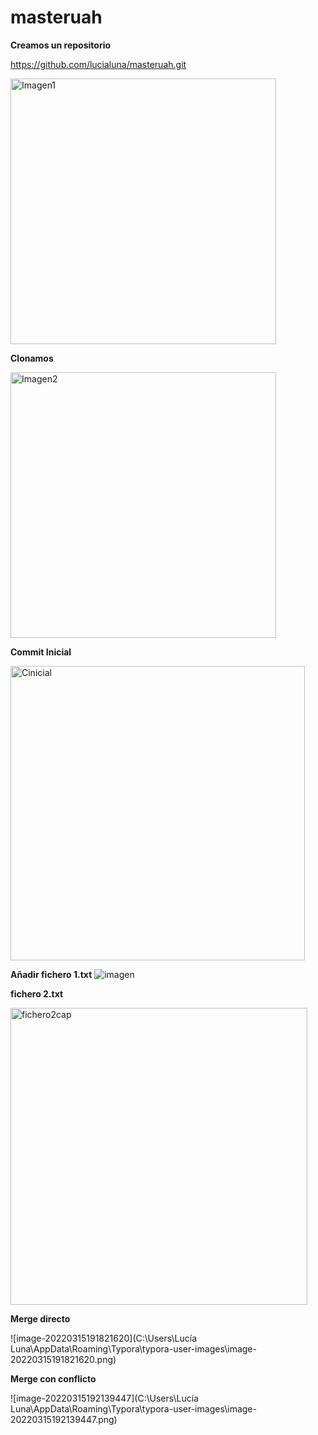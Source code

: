 # masteruah
**Creamos un repositorio**

https://github.com/lucialuna/masteruah.git

<img width="425" alt="Imagen1" src="https://user-images.githubusercontent.com/100085938/158353075-3ed077d5-1344-41d2-91a1-d272b234f92b.png">

**Clonamos**

<img width="425" alt="Imagen2" src="https://user-images.githubusercontent.com/100085938/158353379-62b1b0b6-1252-46ca-bcd7-12a982d36f39.png">


**Commit Inicial**

<img width="471" alt="Cinicial" src="https://user-images.githubusercontent.com/100085938/158353939-ab2d579c-116c-4e15-acef-3abeda040b30.png">

**Añadir fichero 1.txt**
![imagen](https://user-images.githubusercontent.com/100085938/158360157-2ae66b4a-28f4-4ce3-bcfb-1e5c4b7177b1.png)

**fichero 2.txt**

<img width="475" alt="fichero2cap" src="https://user-images.githubusercontent.com/100085938/158486625-0fde66a8-c416-4966-81f6-6124daa65472.png">



 **Merge directo**

![image-20220315191821620](C:\Users\Lucía Luna\AppData\Roaming\Typora\typora-user-images\image-20220315191821620.png)



**Merge con conflicto**

![image-20220315192139447](C:\Users\Lucía Luna\AppData\Roaming\Typora\typora-user-images\image-20220315192139447.png)



